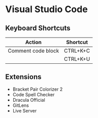 # Visual Studio Code

## Keyboard Shortcuts

| Action             | Shortcut |
| ------------------ | -------- |
| Comment code block | CTRL+K+C |
|                    | CTRL+K+U |

## Extensions

- Bracket Pair Colorizer 2
- Code Spell Checker
- Dracula Official
- GitLens
- Live Server
